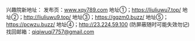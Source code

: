 
兴趣院新地址：
发布页：www.xqy789.com
地址①；https://liuliuwu7.top/
地址②；http://liuliuwu9.top/
地址③；https://gqzm0.buzz/
地址⑤；https://pcwzu.buzz/
地址④；http://23.224.59.100 (防屏蔽随时可能失效勿记)
找回邮箱：qiqiwuqi7757@gmail.com

